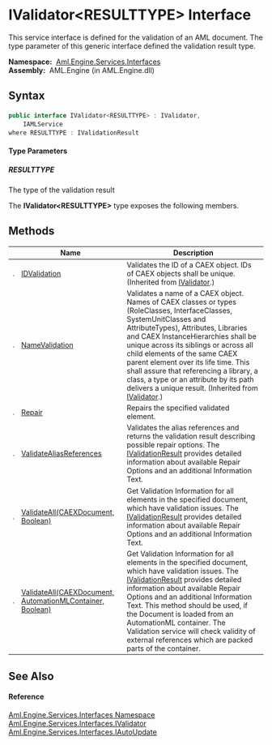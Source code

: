 IValidator&lt;RESULTTYPE> Interface
===================================
This service interface is defined for the validation of an AML document. The type parameter of this generic interface defined the validation result type.

  **Namespace:**  [Aml.Engine.Services.Interfaces][1]  
  **Assembly:**  AML.Engine (in AML.Engine.dll)

Syntax
------

```csharp
public interface IValidator<RESULTTYPE> : IValidator, 
	IAMLService
where RESULTTYPE : IValidationResult

```

#### Type Parameters

##### *RESULTTYPE*
The type of the validation result

The **IValidator&lt;RESULTTYPE>** type exposes the following members.


Methods
-------

                 | Name                                                           | Description                                                                                                                                                                                                                                                                                                                                                                                                                                                            
---------------- | -------------------------------------------------------------- | ---------------------------------------------------------------------------------------------------------------------------------------------------------------------------------------------------------------------------------------------------------------------------------------------------------------------------------------------------------------------------------------------------------------------------------------------------------------------- 
![Public method] | [IDValidation][2]                                              | Validates the ID of a CAEX object. IDs of CAEX objects shall be unique. (Inherited from [IValidator][3].)                                                                                                                                                                                                                                                                                                                                                              
![Public method] | [NameValidation][4]                                            | Validates a name of a CAEX object. Names of CAEX classes or types (RoleClasses, InterfaceClasses, SystemUnitClasses and AttributeTypes), Attributes, Libraries and CAEX InstanceHierarchies shall be unique across its siblings or across all child elements of the same CAEX parent element over its life time. This shall assure that referencing a library, a class, a type or an attribute by its path delivers a unique result. (Inherited from [IValidator][3].) 
![Public method] | [Repair][5]                                                    | Repairs the specified validated element.                                                                                                                                                                                                                                                                                                                                                                                                                               
![Public method] | [ValidateAliasReferences][6]                                   | Validates the alias references and returns the validation result describing possible repair options. The [IValidationResult][7] provides detailed information about available Repair Options and an additional Information Text.                                                                                                                                                                                                                                       
![Public method] | [ValidateAll(CAEXDocument, Boolean)][8]                        | Get Validation Information for all elements in the specified document, which have validation issues. The [IValidationResult][7] provides detailed information about available Repair Options and an additional Information Text.                                                                                                                                                                                                                                       
![Public method] | [ValidateAll(CAEXDocument, AutomationMLContainer, Boolean)][9] | Get Validation Information for all elements in the specified document, which have validation issues. The [IValidationResult][7] provides detailed information about available Repair Options and an additional Information Text. This method should be used, if the Document is loaded from an AutomationML container. The Validation service will check validity of external references which are packed parts of the container.                                      


See Also
--------

#### Reference
[Aml.Engine.Services.Interfaces Namespace][1]  
[Aml.Engine.Services.Interfaces.IValidator][3]  
[Aml.Engine.Services.Interfaces.IAutoUpdate][10]  

[1]: ../README.md
[2]: ../IValidator/IDValidation.md
[3]: ../IValidator/README.md
[4]: ../IValidator/NameValidation.md
[5]: Repair.md
[6]: ValidateAliasReferences.md
[7]: ../IValidationResult/README.md
[8]: ValidateAll_1.md
[9]: ValidateAll.md
[10]: ../IAutoUpdate/README.md
[11]: https://www.automationml.org
[12]: ../../icons/logoShade.png
[Public method]: ../../icons/pubmethod.gif "Public method"